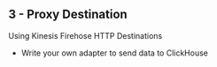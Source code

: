 ## 3 - Proxy Destination

Using Kinesis Firehose HTTP Destinations

-   Write your own adapter to send data to ClickHouse <!-- .element: class="fragment" data-fragment-index="1"-->
